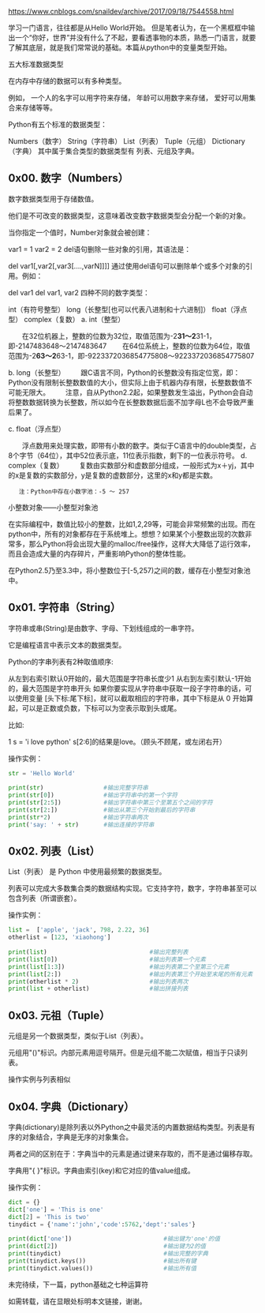 https://www.cnblogs.com/snaildev/archive/2017/09/18/7544558.html


学习一门语言，往往都是从Hello World开始。 但是笔者认为，在一个黑框框中输出一个“你好，世界”并没有什么了不起，要看透事物的本质，熟悉一门语言，就要了解其底层，就是我们常常说的基础。本篇从python中的变量类型开始。

五大标准数据类型

在内存中存储的数据可以有多种类型。

例如， 一个人的名字可以用字符来存储， 年龄可以用数字来存储， 爱好可以用集合来存储等等。

Python有五个标准的数据类型：

Numbers（数字）
String（字符串）
List（列表）
Tuple（元组）
Dictionary（字典）
其中属于集合类型的数据类型有 列表、元组及字典。

## 0x00. 数字（Numbers）

数字数据类型用于存储数值。

他们是不可改变的数据类型，这意味着改变数字数据类型会分配一个新的对象。

当你指定一个值时，Number对象就会被创建：

var1 = 1
var2 = 2
del语句删除一些对象的引用，其语法是：

del var1[,var2[,var3[....,varN]]]]
通过使用del语句可以删除单个或多个对象的引用。例如：

del var1
del var1, var2
四种不同的数字类型：

int（有符号整型）
long（长整型[也可以代表八进制和十六进制]）
float（浮点型）
complex（复数）
a. int（整型）

　　在32位机器上，整数的位数为32位，取值范围为-2**31～2**31-1，即-2147483648～2147483647
　　在64位系统上，整数的位数为64位，取值范围为-2**63～2**63-1，即-9223372036854775808～9223372036854775807

b. long（长整型）
　　跟C语言不同，Python的长整数没有指定位宽，即：Python没有限制长整数数值的大小，但实际上由于机器内存有限，长整数数值不可能无限大。
　　注意，自从Python2.2起，如果整数发生溢出，Python会自动将整数数据转换为长整数，所以如今在长整数数据后面不加字母L也不会导致严重后果了。

c. float（浮点型）

　　浮点数用来处理实数，即带有小数的数字。类似于C语言中的double类型，占8个字节（64位），其中52位表示底，11位表示指数，剩下的一位表示符号。
d. complex（复数）
　　复数由实数部分和虚数部分组成，一般形式为x＋yj，其中的x是复数的实数部分，y是复数的虚数部分，这里的x和y都是实数。

       注：Python中存在小数字池：-5 ～ 257

小整数对象——小整型对象池

在实际编程中，数值比较小的整数，比如1,2,29等，可能会非常频繁的出现。而在python中，所有的对象都存在于系统堆上。想想？如果某个小整数出现的次数非常多，那么Python将会出现大量的malloc/free操作，这样大大降低了运行效率，而且会造成大量的内存碎片，严重影响Python的整体性能。

在Python2.5乃至3.3中，将小整数位于[-5,257)之间的数，缓存在小整型对象池中。

 

## 0x01. 字符串（String）

字符串或串(String)是由数字、字母、下划线组成的一串字符。

它是编程语言中表示文本的数据类型。

Python的字串列表有2种取值顺序:

从左到右索引默认0开始的，最大范围是字符串长度少1
从右到左索引默认-1开始的，最大范围是字符串开头
如果你要实现从字符串中获取一段子字符串的话，可以使用变量 [头下标:尾下标]，就可以截取相应的字符串，其中下标是从 0 开始算起，可以是正数或负数，下标可以为空表示取到头或尾。

比如:

1
s = 'i love python'
s[2:6]的结果是love。（顾头不顾尾，或左闭右开）

操作实例：

```py
str = 'Hello World'
 
print(str)                 #输出完整字符串
print(str[0])              #输出字符串中的第一个字符
print(str[2:5])            #输出字符串中第三个至第五个之间的字符
print(str[2:])             #输出从第三个开始到最后的字符串
print(str*2)               #输出字符串两次
print('say: ' + str)       #输出连接的字符串
```

## 0x02. 列表（List）

List（列表） 是 Python 中使用最频繁的数据类型。

列表可以完成大多数集合类的数据结构实现。它支持字符，数字，字符串甚至可以包含列表（所谓嵌套）。

操作实例：　　

```py
list =  ['apple', 'jack', 798, 2.22, 36]
otherlist = [123, 'xiaohong']
 
print(list)                             #输出完整列表
print(list[0])                          #输出列表第一个元素
print(list[1:3])                        #输出列表第二个至第三个元素
print(list[2:])                         #输出列表第三个开始至末尾的所有元素
print(otherlist * 2)                    #输出列表两次
print(list + otherlist)                 #输出拼接列表
```

## 0x03. 元祖（Tuple）

元组是另一个数据类型，类似于List（列表）。

元组用"()"标识。内部元素用逗号隔开。但是元组不能二次赋值，相当于只读列表。

操作实例与列表相似

 

## 0x04. 字典（Dictionary）

字典(dictionary)是除列表以外Python之中最灵活的内置数据结构类型。列表是有序的对象结合，字典是无序的对象集合。

两者之间的区别在于：字典当中的元素是通过键来存取的，而不是通过偏移存取。

字典用"{ }"标识。字典由索引(key)和它对应的值value组成。

操作实例：

```py
dict = {}
dict['one'] = 'This is one'
dict[2] = 'This is two'
tinydict = {'name':'john','code':5762,'dept':'sales'}
 
print(dict['one'])                          #输出键为'one'的值
print(dict[2])                              #输出键为2的值
print(tinydict)                             #输出完整的字典
print(tinydict.keys())                      #输出所有键
print(tinydict.values())                    #输出所有值
```

未完待续，下一篇，python基础之七种运算符

如需转载，请在显眼处标明本文链接，谢谢。